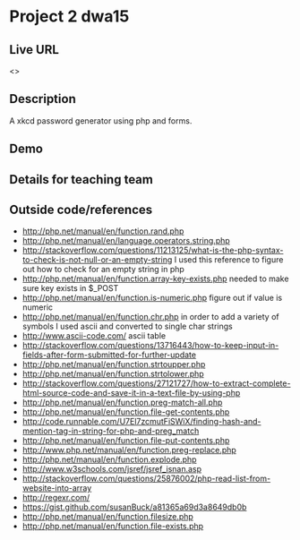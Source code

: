 # Project 2 dwa15

## Live URL
<>

## Description
A xkcd password generator using php and forms.

## Demo


## Details for teaching team


## Outside code/references
* http://php.net/manual/en/function.rand.php
* http://php.net/manual/en/language.operators.string.php
* http://stackoverflow.com/questions/11213125/what-is-the-php-syntax-to-check-is-not-null-or-an-empty-string I used this reference to figure out how to check for an empty string in php
* http://php.net/manual/en/function.array-key-exists.php needed to make sure key exists in $_POST
* http://php.net/manual/en/function.is-numeric.php figure out if value is numeric
* http://php.net/manual/en/function.chr.php in order to add a variety of symbols I used ascii and converted to single char strings
* http://www.ascii-code.com/ ascii table
* http://stackoverflow.com/questions/13716443/how-to-keep-input-in-fields-after-form-submitted-for-further-update
* http://php.net/manual/en/function.strtoupper.php
* http://php.net/manual/en/function.strtolower.php
* http://stackoverflow.com/questions/27121727/how-to-extract-complete-html-source-code-and-save-it-in-a-text-file-by-using-php
* http://php.net/manual/en/function.preg-match-all.php
* http://php.net/manual/en/function.file-get-contents.php
* http://code.runnable.com/U7El7zcmutFiSWiX/finding-hash-and-mention-tag-in-string-for-php-and-preg_match
* http://php.net/manual/en/function.file-put-contents.php
* http://www.php.net/manual/en/function.preg-replace.php
* http://php.net/manual/en/function.explode.php
* http://www.w3schools.com/jsref/jsref_isnan.asp
* http://stackoverflow.com/questions/25876002/php-read-list-from-website-into-array
* http://regexr.com/
* https://gist.github.com/susanBuck/a81365a69d3a8649db0b
* http://php.net/manual/en/function.filesize.php
* http://php.net/manual/en/function.file-exists.php